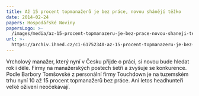 ```yaml
---
title: Až 15 procent topmanažerů je bez práce, novou shánějí těžko
date: 2014-02-24
papers: Hospodářské Noviny
papersLogo: >-
  /images/media/az-15-procent-topmanazeru-je-bez-prace-novou-shaneji-tezko/papersLogo.png
url: >-
  https://archiv.ihned.cz/c1-61752340-az-15-procent-topmanazeru-je-bez-prace-novou-shaneji-tezko
---
```

Vrcholový manažer, který nyní v Česku přijde o práci, si novou bude hledat rok i déle. Firmy na manažerských postech šetří a zvyšuje se konkurence. Podle Barbory Tomšovské z personální firmy Touchdown je na tuzemském trhu nyní 10 až 15 procent topmanažerů bez práce. Ani letos headhunteři velké oživení neočekávají.

